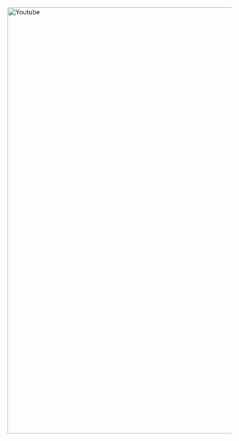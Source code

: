 <img width="957" alt="Youtube" src="https://github.com/user-attachments/assets/f42a77e8-1fc2-4519-a2ed-64a97123285e">

